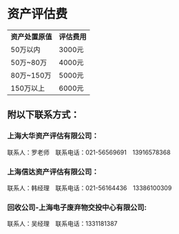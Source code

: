 # 资产评估费

<table>
      <tr><td><strong>资产处置原值</strong></td><td><strong>评估费用</strong></td></tr>
      <tr><td>50万以内</td><td>3000元</td></tr>
      <tr><td>50万~80万</td><td>4000元</td></tr>
      <tr><td>80万~150万</td><td>5000元</td></tr>
      <tr><td>150万以上</td><td>6000元</td></tr>
</table>



## 附以下联系方式：
### 上海大华资产评估有限公司：

联系人：罗老师　联系电话：021-56569691　13916578368

### 上海信达资产评估有限公司：

联系人：韩经理　联系电话：021-56164436　13386100309

### 回收公司-上海电子废弃物交投中心有限公司:

联系人：吴经理　联系电话：1331181387
